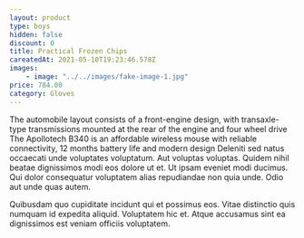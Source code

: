 ```yaml
---
layout: product
type: boys
hidden: false
discount: 0
title: Practical Frozen Chips
careatedAt: 2021-05-10T19:23:46.578Z
images:
    - image: "../../images/fake-image-1.jpg"
price: 784.00
category: Gloves
---
```

The automobile layout consists of a front-engine design, with transaxle-type transmissions mounted at the rear of the engine and four wheel drive
The Apollotech B340 is an affordable wireless mouse with reliable connectivity, 12 months battery life and modern design
Deleniti sed natus occaecati unde voluptates voluptatum. Aut voluptas voluptas. Quidem nihil beatae dignissimos modi eos dolore ut et. Ut ipsam eveniet modi ducimus. Qui dolor consequatur voluptatem alias repudiandae non quia unde. Odio aut unde quas autem.
 Quibusdam quo cupiditate incidunt qui et possimus eos. Vitae distinctio quis numquam id expedita aliquid. Voluptatem hic et. Atque accusamus sint ea dignissimos est veniam officiis voluptatem.
